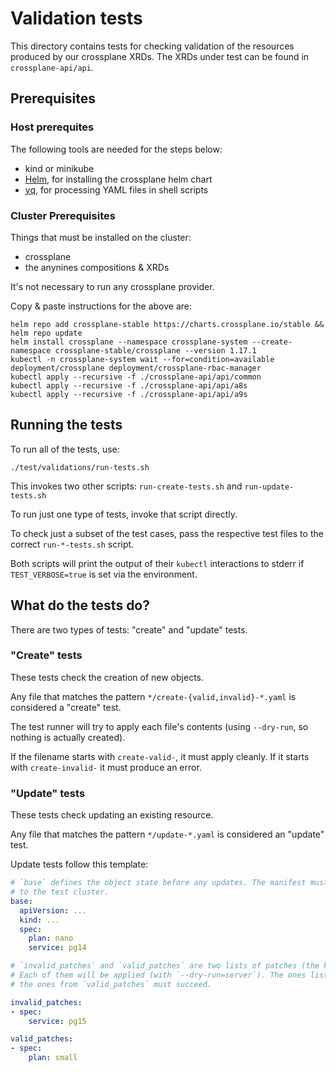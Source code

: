 # Validation tests

This directory contains tests for checking validation of the resources produced by our crossplane XRDs.
The XRDs under test can be found in `crossplane-api/api`.

## Prerequisites

### Host prerequites

The following tools are needed for the steps below:
- kind or minikube
- [Helm](https://helm.sh/docs/intro/install/), for installing the crossplane helm chart
- [yq](https://github.com/mikefarah/yq), for processing YAML files in shell scripts

### Cluster Prerequisites

Things that must be installed on the cluster:
- crossplane
- the anynines compositions & XRDs

It's not necessary to run any crossplane provider.

Copy & paste instructions for the above are:
```
helm repo add crossplane-stable https://charts.crossplane.io/stable && helm repo update
helm install crossplane --namespace crossplane-system --create-namespace crossplane-stable/crossplane --version 1.17.1
kubectl -n crossplane-system wait --for=condition=available deployment/crossplane deployment/crossplane-rbac-manager
kubectl apply --recursive -f ./crossplane-api/api/common
kubectl apply --recursive -f ./crossplane-api/api/a8s
kubectl apply --recursive -f ./crossplane-api/api/a9s
```

## Running the tests

To run all of the tests, use:
```
./test/validations/run-tests.sh
```

This invokes two other scripts: `run-create-tests.sh` and `run-update-tests.sh`

To run just one type of tests, invoke that script directly.

To check just a subset of the test cases, pass the respective test files to the correct `run-*-tests.sh` script.

Both scripts will print the output of their `kubectl` interactions to stderr if `TEST_VERBOSE=true` is set via the environment.

## What do the tests do?

There are two types of tests: "create" and "update" tests.

### "Create" tests

These tests check the creation of new objects.

Any file that matches the pattern `*/create-{valid,invalid}-*.yaml` is considered a "create" test.

The test runner will try to apply each file's contents (using `--dry-run`, so nothing is actually created).

If the filename starts with `create-valid-`, it must apply cleanly.
If it starts with `create-invalid-` it must produce an error.

### "Update" tests

These tests check updating an existing resource.

Any file that matches the pattern `*/update-*.yaml` is considered an "update" test.

Update tests follow this template:
```yaml
# `base` defines the object state before any updates. The manifest must be valid, as it will actually be applied
# to the test cluster.
base:
  apiVersion: ...
  kind: ...
  spec:
    plan: nano
    service: pg14

# `invalid_patches` and `valid_patches` are two lists of patches (the kind that `kubectl patch --type=merge` accepts).
# Each of them will be applied (with `--dry-run=server`). The ones listed under `invalid_patches` must fail,
# the ones from `valid_patches` must succeed.

invalid_patches:
- spec:
    service: pg15

valid_patches:
- spec:
    plan: small
```
